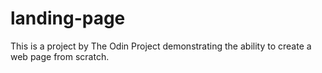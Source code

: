 # landing-page
This is a project by The Odin Project demonstrating the ability to create a web page from scratch.
